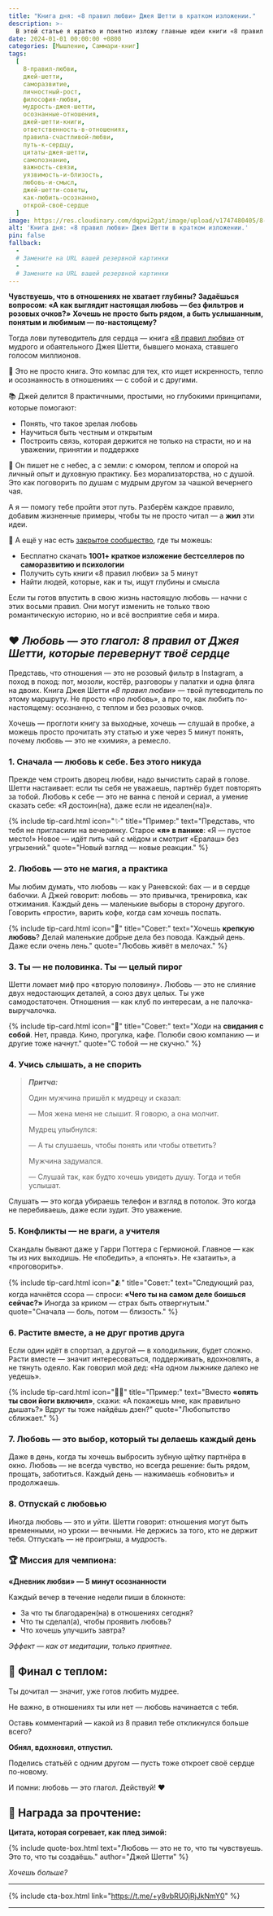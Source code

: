 ```yaml
---
title: "Книга дня: «8 правил любви» Джея Шетти в кратком изложении."
description: >-
  В этой статье я кратко и понятно изложу главные идеи книги «8 правил любви» Джея Шетти. За 5 минут вы узнаете, как эти правила помогают строить осознанные отношения, раскрывать себя и жить с открытым сердцем.
date: 2024-01-01 00:00:00 +0800
categories: [Мышление, Саммари-книг]
tags:
  [
    8-правил-любви,
    джей-шетти,
    саморазвитие,
    личностный-рост,
    философия-любви,
    мудрость-джея-шетти,
    осознанные-отношения,
    джей-шетти-книги,
    ответственность-в-отношениях,
    правила-счастливой-любви,
    путь-к-сердцу,
    цитаты-джея-шетти,
    самопознание,
    важность-связи,
    уязвимость-и-близость,
    любовь-и-смысл,
    джей-шетти-советы,
    как-любить-осознанно,
    открой-своё-сердце
  ]
image: https://res.cloudinary.com/dqpwi2gat/image/upload/v1747480405/8-rules-love-jay-shetty-willonsuccess-book-cover_ocrs4w.png
alt: 'Книга дня: «8 правил любви» Джея Шетти в кратком изложении.'
pin: false
fallback:
  -
  # Замените на URL вашей резервной картинки
  -
  # Замените на URL вашей резервной картинки
---
```

**Чувствуешь, что в отношениях не хватает глубины?**
**Задаёшься вопросом: «А как выглядит настоящая любовь — без фильтров и розовых очков?»**
**Хочешь не просто быть рядом, а быть услышанным, понятым и любимым — по-настоящему?**

Тогда лови путеводитель для сердца — книга [«8 правил любви»](https://t.me/+y8vbRU0jRjJkNmY0) от мудрого и обаятельного Джея Шетти, бывшего монаха, ставшего голосом миллионов.

🧭 Это не просто книга. Это компас для тех, кто ищет искренность, тепло и осознанность в отношениях — с собой и с другими.

📚 Джей делится 8 практичными, простыми, но глубокими принципами, которые помогают:

* Понять, что такое зрелая любовь
* Научиться быть честным и открытым
* Построить связь, которая держится не только на страсти, но и на уважении, принятии и поддержке

🌱 Он пишет не с небес, а с земли: с юмором, теплом и опорой на личный опыт и духовную практику. Без морализаторства, но с душой. Это как поговорить по душам с мудрым другом за чашкой вечернего чая.

А я — помогу тебе пройти этот путь. Разберём каждое правило, добавим жизненные примеры, чтобы ты не просто читал — а **жил** эти идеи.

🎁 А ещё у нас есть [закрытое сообщество](https://t.me/+y8vbRU0jRjJkNmY0), где ты можешь:

* Бесплатно скачать **1001+ краткое изложение бестселлеров по саморазвитию и психологии**
* Получить суть книги «8 правил любви» за 5 минут
* Найти людей, которые, как и ты, ищут глубины и смысла

Если ты готов впустить в свою жизнь настоящую любовь — начни с этих восьми правил. Они могут изменить не только твою романтическую историю, но и всё восприятие себя и мира.

## ❤️ *Любовь — это глагол: 8 правил от Джея Шетти, которые перевернут твоё сердце*

Представь, что отношения — это не розовый фильтр в Instagram, а поход в поход: пот, мозоли, костёр, разговоры у палатки и одна фляга на двоих. Книга Джея Шетти *«8 правил любви»* — твой путеводитель по этому маршруту. Не просто «про любовь», а про то, как любить по-настоящему: осознанно, с теплом и без розовых очков.

Хочешь — проглоти книгу за выходные, хочешь — слушай в пробке, а можешь просто прочитать эту статью и уже через 5 минут понять, почему любовь — это не «химия», а ремесло.

### 1. **Сначала — любовь к себе. Без этого никуда**

Прежде чем строить дворец любви, надо вычистить сарай в голове. Шетти настаивает: если ты себя не уважаешь, партнёр будет повторять за тобой. Любовь к себе — это не ванна с пеной и сериал, а умение сказать себе: «Я достоин(на), даже если не идеален(на)».

{% include tip-card.html 
   icon="✨" 
   title="Пример:" 
   text="Представь, что тебя не пригласили на вечеринку. Старое <strong class='tip-highlight'>«я» в панике</strong>: «Я — пустое место!» Новое — идёт пить чай с мёдом и смотрит «Ералаш» без угрызений." 
   quote="Новый взгляд — новые реакции." 
%}

### 2. **Любовь — это не магия, а практика**

Мы любим думать, что любовь — как у Раневской: бах — и в сердце бабочки. А Джей говорит: любовь — это привычка, тренировка, как отжимания. Каждый день — маленькие выборы в сторону другого. Говорить «прости», варить кофе, когда сам хочешь поспать.

{% include tip-card.html 
   icon="💖" 
   title="Совет:" 
   text="Хочешь <strong class='tip-highlight'>крепкую любовь</strong>? Делай маленькие добрые дела без повода. Каждый день. Даже если очень лень." 
   quote="Любовь живёт в мелочах." 
%}



### 3. **Ты — не половинка. Ты — целый пирог**

Шетти ломает миф про «вторую половину». Любовь — это не слияние двух недостающих деталей, а союз двух целых. Ты уже самодостаточен. Отношения — как клуб по интересам, а не палочка-выручалочка.

{% include tip-card.html 
   icon="🌸" 
   title="Совет:" 
   text="Ходи на <strong class='tip-highlight'>свидания с собой</strong>. Нет, правда. Кино, прогулка, кафе. Полюби свою компанию — и другие тоже начнут." 
   quote="С тобой — не скучно." 
%}



### 4. **Учись слышать, а не спорить**

> ***Притча:***
> 
> Один мужчина пришёл к мудрецу и сказал:
> 
> — Моя жена меня не слышит. Я говорю, а она молчит.
> 
> Мудрец улыбнулся:
> 
> — А ты слушаешь, чтобы понять или чтобы ответить?
> 
> Мужчина задумался.
> 
> — Слушай так, как будто хочешь увидеть душу. Тогда и тебя услышат.

Слушать — это когда убираешь телефон и взгляд в потолок. Это когда не перебиваешь, даже если зудит. Это уважение.



### 5. **Конфликты — не враги, а учителя**

Скандалы бывают даже у Гарри Поттера с Гермионой. Главное — как ты из них выходишь. Не «победить», а «понять». Не «затаить», а «проговорить».

{% include tip-card.html 
   icon="🫂" 
   title="Совет:" 
   text="Следующий раз, когда начнётся ссора — спроси: <strong class='tip-highlight'>«Чего ты на самом деле боишься сейчас?»</strong> Иногда за криком — страх быть отвергнутым." 
   quote="Сначала — боль, потом — близость." 
%}


### 6. **Растите вместе, а не друг против друга**

Если один идёт в спортзал, а другой — в холодильник, будет сложно. Расти вместе — значит интересоваться, поддерживать, вдохновлять, а не тянуть одеяло. Как говорил мой дед: «На одном лыжнике далеко не уедешь».

{% include tip-card.html 
   icon="🧘‍♂️" 
   title="Пример:" 
   text="Вместо <strong class='tip-highlight'>«опять ты свои йоги включил»</strong>, скажи: «А покажешь мне, как правильно дышать?» Вдруг ты тоже найдёшь дзен?" 
   quote="Любопытство сближает." 
%}



### 7. **Любовь — это выбор, который ты делаешь каждый день**

Даже в день, когда ты хочешь выбросить зубную щётку партнёра в окно. Любовь — не всегда чувство, но всегда решение: быть рядом, прощать, заботиться. Каждый день — нажимаешь «обновить» и продолжаешь.



### 8. **Отпускай с любовью**

Иногда любовь — это и уйти. Шетти говорит: отношения могут быть временными, но уроки — вечными. Не держись за того, кто не держит тебя. Отпускать — не проигрыш, а мудрость.



### **🏆 Миссия для чемпиона:**

**«Дневник любви» — 5 минут осознанности**

Каждый вечер в течение недели пиши в блокноте:

* За что ты благодарен(на) в отношениях сегодня?
* Что ты сделал(а), чтобы проявить любовь?
* Что хочешь улучшить завтра?

*Эффект — как от медитации, только приятнее.*

## 💌 Финал с теплом:

Ты дочитал — значит, уже готов любить мудрее.

Не важно, в отношениях ты или нет — любовь начинается с тебя.

Оставь комментарий — какой из 8 правил тебе откликнулся больше всего?

**Обнял, вдохновил, отпустил.**

Поделись статьёй с одним другом — пусть тоже откроет своё сердце по-новому.

И помни: любовь — это глагол. Действуй! ❤️

## 🎁 Награда за прочтение:

**Цитата, которая согревает, как плед зимой:**

{% include quote-box.html 
   text="Любовь — это не то, что ты чувствуешь. Это то, что ты создаёшь." 
   author="Джей Шетти" %}

*Хочешь больше?* 

---

{% include cta-box.html 
link="https://t.me/+y8vbRU0jRjJkNmY0" %}

---
